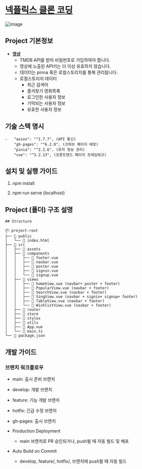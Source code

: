 # [넥플릭스 클론 코딩](https://yoo-sh.github.io/netflix_clone/#/)
![image](https://github.com/user-attachments/assets/00895e63-1861-4523-8b0b-84ee8a922a8a)
## Project 기본정보
* **[영상](https://youtu.be/edG9g7rg_2Y)**
    - TMDB API를 받아 비밀번호로 가입하여야 합니다.
    - 영상에 노출된 API키는 더 이상 유효하지 않습니다.
    - 데이터는 pinna 혹은 로컬스토리지를 통해 관리됩니다.
    - 로컬스토리지 데이터
        - 최근 검색어 
        - 즐겨찾기 영화목록
        - 로그인한 사용자 정보
        - 기억되는 사용자 정보
        - 유효한 사용자 정보


## 기술 스택 명시
    -   "axios": "^1.7.7", (API 통신)
        "gh-pages": "^6.2.0", (깃허브 페이지 배포)
        "pinia": "^2.2.6", (유저 정보 관리)
        "vue": "^3.2.13", (프론트엔드 페이지 프레임워크)

## 설치 및 실행 가이드

1. npm install

2. npm run serve (localhost)

## Project (폴더) 구조 설명
```
## Structure

📦 project-root
├── 📂 public
│   └── 📄 index.html
├── 📂 src
│   ├── 📂 assets
│   ├── 📂 components
│   │   ├── 📄 footer.vue
│   │   ├── 📄 navbar.vue
│   │   ├── 📄 poster.vue
│   │   ├── 📄 signin.vue
│   │   └── 📄 signup.vue
│   ├── 📂 views
│   │   ├── 📄 homeView.vue (navbar+ poster + footer)
│   │   ├── 📄 PopularView.vue (navbar + footer)
│   │   ├── 📄 SearchView.vue (navbar + footer)
│   │   ├── 📄 SingView.vue (navbar + signin+ signup+ footer)
│   │   ├── 📄 TableView.vue (navbar + footer)
│   │   └── 📄 WishlistView.vue (navbar + footer)
│   ├── 📂 router
│   ├── 📂 store
│   ├── 📂 styles
│   ├── 📂 utils
│   ├── 📄 App.vue
│   └── 📄 main.ts
└── 📄 package.json

```

## 개발 가이드


### 브랜치 워크플로우
* main: 출시 준비 브랜치
* develop: 개발 브랜치
* feature: 기능 개발 브랜치
* hotfix: 긴급 수정 브랜치
* gh-pages: 출시 브랜치

* Production Deployment
    -   main 브랜치로 PR 승인되거나, push될 때 자동 빌드 및 배포
* Auto Build on Commit
    -  develop, feature/, hotfix/, 브랜치에 push될 때 자동 빌드


